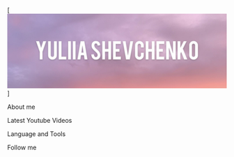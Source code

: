 [![Header](https://github.com/ys-tester/ys-tester/blob/main/assets/photo_2022-11-09_11-08-22.jpg)]

About me

Latest Youtube Videos

Language and Tools

Follow me
